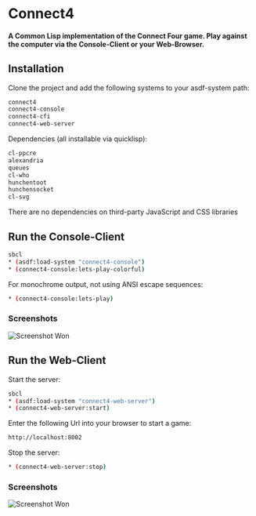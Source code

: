 # Connect4
#### A Common Lisp implementation of the Connect Four game. Play against the computer via the Console-Client or your Web-Browser.

## Installation

Clone the project and add the following systems to your asdf-system path:

```bash
connect4
connect4-console
connect4-cfi
connect4-web-server
```

Dependencies (all installable via quicklisp):

```bash
cl-ppcre
alexandria
queues
cl-who
hunchentoot
hunchensocket
cl-svg
```
There are no dependencies on third-party JavaScript and CSS libraries

## Run the Console-Client

```bash
sbcl
* (asdf:load-system "connect4-console")
* (connect4-console:lets-play-colorful)
```
For monochrome output, not using ANSI escape sequences:
```bash
* (connect4-console:lets-play)
```

### Screenshots

![Screenshot Won](https://raw.github.com/frechmatz/connect4/master/doc/gameplay.jpg)

## Run the Web-Client

Start the server:
```bash
sbcl
* (asdf:load-system "connect4-web-server")
* (connect4-web-server:start)
```
Enter the following Url into your browser to start a game:
```bash
http://localhost:8002
```
Stop the server: 
```bash
* (connect4-web-server:stop)
```

### Screenshots

![Screenshot Won](https://raw.github.com/frechmatz/connect4/master/doc/client1.jpg)
